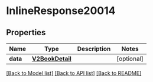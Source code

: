 # InlineResponse20014

## Properties
Name | Type | Description | Notes
------------ | ------------- | ------------- | -------------
**data** | [**V2BookDetail**](V2BookDetail.md) |  | [optional] 

[[Back to Model list]](../README.md#documentation-for-models) [[Back to API list]](../README.md#documentation-for-api-endpoints) [[Back to README]](../README.md)

